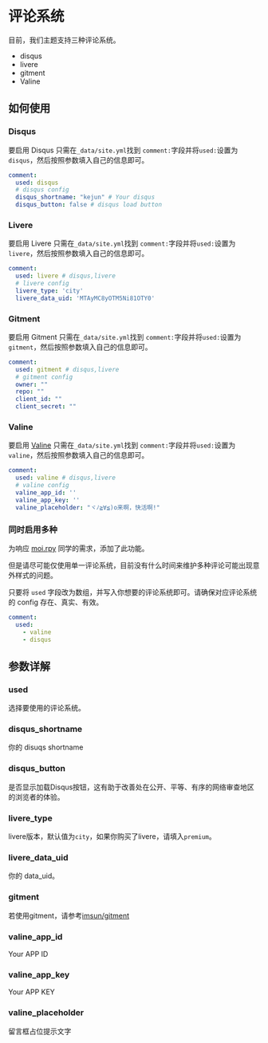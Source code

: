 # 评论系统

目前，我们主题支持三种评论系统。

* disqus
* livere
* gitment
* Valine

## 如何使用

### Disqus

要启用 Disqus 只需在`_data/site.yml`找到 `comment:`字段并将`used:`设置为`disqus`，然后按照参数填入自己的信息即可。

```yaml
comment:
  used: disqus 
  # disqus config
  disqus_shortname: "kejun" # Your disqus 
  disqus_button: false # disqus load button
```

### Livere

要启用 Livere 只需在`_data/site.yml`找到 `comment:`字段并将`used:`设置为`livere`，然后按照参数填入自己的信息即可。

```yaml
comment:
  used: livere # disqus,livere
  # livere config
  livere_type: 'city'
  livere_data_uid: 'MTAyMC8yOTM5Ni81OTY0'
```

### Gitment

要启用 Gitment 只需在`_data/site.yml`找到 `comment:`字段并将`used:`设置为`gitment`，然后按照参数填入自己的信息即可。

```yaml
comment:
  used: gitment # disqus,livere
  # gitment config
  owner: ""
  repo: ""
  client_id: ""
  client_secret: ""
```
### Valine

要启用 [Valine](https://xcss.github.io/Valine/) 只需在`_data/site.yml`找到 `comment:`字段并将`used:`设置为`valine`，然后按照参数填入自己的信息即可。

```yaml
comment:
  used: valine # disqus,livere
  # valine config
  valine_app_id: ''
  valine_app_key: ''
  valine_placeholder: "ヾﾉ≧∀≦)o来啊，快活啊!"
```

### 同时启用多种

为响应 [moi.rpy](3066628847@qq.com) 同学的需求，添加了此功能。

但是请尽可能仅使用单一评论系统，目前没有什么时间来维护多种评论可能出现意外样式的问题。

只要将 `used` 字段改为数组，并写入你想要的评论系统即可。请确保对应评论系统的 config 存在、真实、有效。

```yaml
comment:
  used:
    - valine
    - disqus
```

## 参数详解

### used

选择要使用的评论系统。

### disqus_shortname

你的 disuqs shortname

### disqus_button

是否显示加载Disqus按钮，这有助于改善处在公开、平等、有序的网络审查地区的浏览者的体验。

### livere_type

livere版本，默认值为`city`，如果你购买了livere，请填入`premium`。

### livere_data_uid

你的 data_uid。

### gitment

若使用gitment，请参考[imsun/gitment](https://github.com/imsun/gitment)

### valine_app_id
Your APP ID
### valine_app_key
Your APP KEY
### valine_placeholder
留言框占位提示文字
